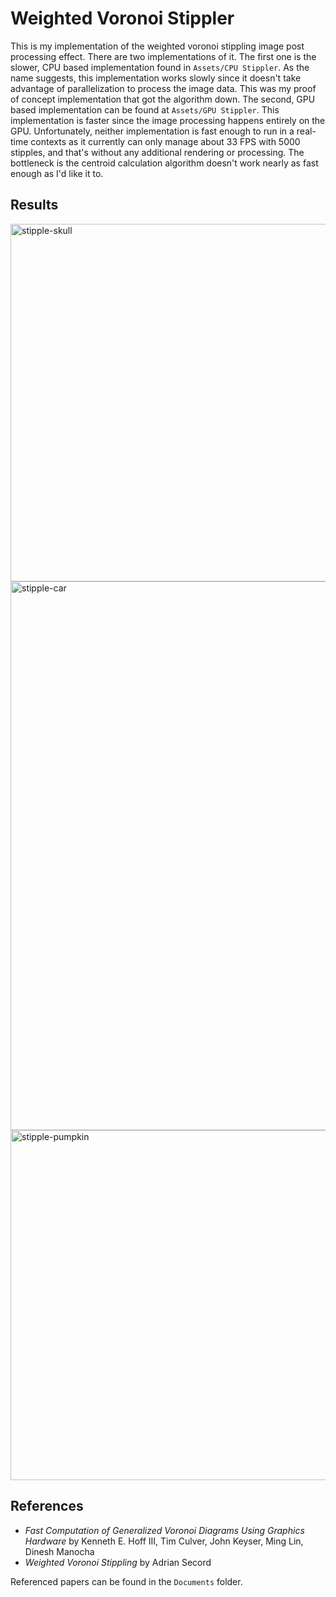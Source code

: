 # Weighted Voronoi Stippler

This is my implementation of the weighted voronoi stippling image post processing effect. There are two implementations of it. The first one is the slower, CPU based implementation found in `Assets/CPU Stippler`. As the name suggests, this implementation works slowly since it doesn't take advantage of parallelization to process the image data. This was my proof of concept implementation that got the algorithm down. The second, GPU based implementation can be found at `Assets/GPU Stippler`. This implementation is faster since the image processing happens entirely on the GPU. Unfortunately, neither implementation is fast enough to run in a real-time contexts as it currently can only manage about 33 FPS with 5000 stipples, and that's without any additional rendering or processing. The bottleneck is the centroid calculation algorithm doesn't work nearly as fast enough as I'd like it to.

## Results

<img width="572" alt="stipple-skull" src="https://github.com/user-attachments/assets/b8ee8bd7-8ca8-476e-a9bc-32bae77cf036">
<img width="878" alt="stipple-car" src="https://github.com/user-attachments/assets/2c84dc51-f653-438b-b282-001e37f73986">
<img width="560" alt="stipple-pumpkin" src="https://github.com/user-attachments/assets/c1b15ac1-cee5-4e02-ae3c-0c6ad6abb9cd">

## References

- *Fast Computation of Generalized Voronoi Diagrams Using Graphics Hardware* by Kenneth E. Hoff III, Tim Culver, John Keyser, Ming Lin, Dinesh Manocha
- *Weighted Voronoi Stippling* by Adrian Secord

Referenced papers can be found in the `Documents` folder.